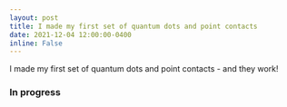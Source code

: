 ```yaml
---
layout: post
title: I made my first set of quantum dots and point contacts
date: 2021-12-04 12:00:00-0400
inline: False
---
```


I made my first set of quantum dots and point contacts - and they work!

### In progress